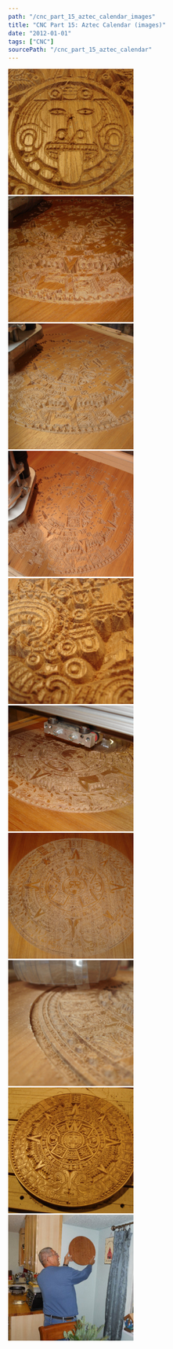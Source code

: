 ```yaml
---
path: "/cnc_part_15_aztec_calendar_images"
title: "CNC Part 15: Aztec Calendar (images)"
date: "2012-01-01"
tags: ["CNC"]
sourcePath: "/cnc_part_15_aztec_calendar"
---
```


 ![DSC04205.JPG_hexagon.jpeg](DSC04205.JPG_hexagon.jpeg) ![DSC04195_0.JPG_hexagon.jpeg](DSC04195_0.JPG_hexagon.jpeg) ![DSC04197_0.JPG_hexagon.jpeg](DSC04197_0.JPG_hexagon.jpeg) ![DSC04198_0.JPG_hexagon.jpeg](DSC04198_0.JPG_hexagon.jpeg) ![DSC04199_0.JPG_hexagon.jpeg](DSC04199_0.JPG_hexagon.jpeg) ![DSC04202_0.JPG_hexagon.jpeg](DSC04202_0.JPG_hexagon.jpeg) ![DSC04204.JPG_hexagon.jpeg](DSC04204.JPG_hexagon.jpeg) ![DSC04208_0.JPG_hexagon.jpeg](DSC04208_0.JPG_hexagon.jpeg) ![DSC04212_0.JPG_hexagon.jpeg](DSC04212_0.JPG_hexagon.jpeg) ![DSCN7390.jpeg_hexagon.jpeg](DSCN7390.jpeg_hexagon.jpeg)